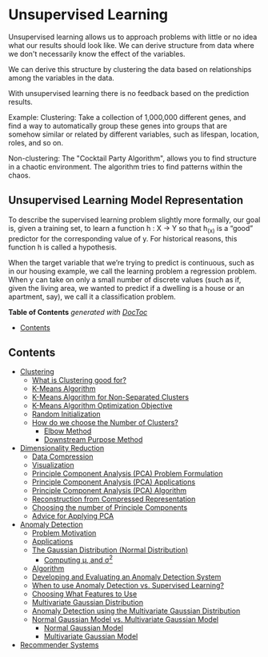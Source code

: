 # Unsupervised Learning

Unsupervised learning allows us to approach problems with little or no idea what our results should look like. We can derive structure from data where we don't necessarily know the effect of the variables.

We can derive this structure by clustering the data based on relationships among the variables in the data.

With unsupervised learning there is no feedback based on the prediction results.

Example: Clustering: Take a collection of 1,000,000 different genes, and find a way to automatically group these genes into groups that are somehow similar or related by different variables, such as lifespan, location, roles, and so on.

Non-clustering: The "Cocktail Party Algorithm", allows you to find structure in a chaotic environment. The algorithm tries to find patterns within the chaos.

## Unsupervised Learning Model Representation

To describe the supervised learning problem slightly more formally, our goal is, given a training set, to learn a function h : X → Y so that h<sub>(x)</sub> is a “good” predictor for the corresponding value of y. For historical reasons, this function h is called a hypothesis.

When the target variable that we’re trying to predict is continuous, such as in our housing example, we call the learning problem a regression problem. When y can take on only a small number of discrete values (such as if, given the living area, we wanted to predict if a dwelling is a house or an apartment, say), we call it a classification problem.

<!-- START doctoc generated TOC please keep comment here to allow auto update -->
<!-- DON'T EDIT THIS SECTION, INSTEAD RE-RUN doctoc TO UPDATE -->
**Table of Contents**  *generated with [DocToc](https://github.com/thlorenz/doctoc)*

- [Contents](#contents)

<!-- END doctoc generated TOC please keep comment here to allow auto update -->

## Contents

- [Clustering](https://github.com/rmolinamir/machine-learning-introduction/tree/main/docs/2-unsupervised-learning/1-clustering/#clustering)
  - [What is Clustering good for?](https://github.com/rmolinamir/machine-learning-introduction/tree/main/docs/2-unsupervised-learning/1-clustering/#what-is-clustering-good-for)
  - [K-Means Algorithm](https://github.com/rmolinamir/machine-learning-introduction/tree/main/docs/2-unsupervised-learning/1-clustering/#k-means-algorithm)
  - [K-Means Algorithm for Non-Separated Clusters](https://github.com/rmolinamir/machine-learning-introduction/tree/main/docs/2-unsupervised-learning/1-clustering/#k-means-algorithm-for-non-separated-clusters)
  - [K-Means Algorithm Optimization Objective](https://github.com/rmolinamir/machine-learning-introduction/tree/main/docs/2-unsupervised-learning/1-clustering/#k-means-algorithm-optimization-objective)
  - [Random Initialization](https://github.com/rmolinamir/machine-learning-introduction/tree/main/docs/2-unsupervised-learning/1-clustering/#random-initialization)
  - [How do we choose the Number of Clusters?](https://github.com/rmolinamir/machine-learning-introduction/tree/main/docs/2-unsupervised-learning/1-clustering/#how-do-we-choose-the-number-of-clusters)
    - [Elbow Method](https://github.com/rmolinamir/machine-learning-introduction/tree/main/docs/2-unsupervised-learning/1-clustering/#elbow-method)
    - [Downstream Purpose Method](https://github.com/rmolinamir/machine-learning-introduction/tree/main/docs/2-unsupervised-learning/1-clustering/#downstream-purpose-method)
- [Dimensionality Reduction](https://github.com/rmolinamir/machine-learning-introduction/tree/main/docs/2-unsupervised-learning/2-dimensionality-reduction/#dimensionality-reduction)
  - [Data Compression](https://github.com/rmolinamir/machine-learning-introduction/tree/main/docs/2-unsupervised-learning/2-dimensionality-reduction/#data-compression)
  - [Visualization](https://github.com/rmolinamir/machine-learning-introduction/tree/main/docs/2-unsupervised-learning/2-dimensionality-reduction/#visualization)
  - [Principle Component Analysis (PCA) Problem Formulation](https://github.com/rmolinamir/machine-learning-introduction/tree/main/docs/2-unsupervised-learning/2-dimensionality-reduction/#principle-component-analysis-pca-problem-formulation)
  - [Principle Component Analysis (PCA) Applications](https://github.com/rmolinamir/machine-learning-introduction/tree/main/docs/2-unsupervised-learning/2-dimensionality-reduction/#principle-component-analysis-pca-applications)
  - [Principle Component Analysis (PCA) Algorithm](https://github.com/rmolinamir/machine-learning-introduction/tree/main/docs/2-unsupervised-learning/2-dimensionality-reduction/#principle-component-analysis-pca-algorithm)
  - [Reconstruction from Compressed Representation](https://github.com/rmolinamir/machine-learning-introduction/tree/main/docs/2-unsupervised-learning/2-dimensionality-reduction/#reconstruction-from-compressed-representation)
  - [Choosing the number of Principle Components](https://github.com/rmolinamir/machine-learning-introduction/tree/main/docs/2-unsupervised-learning/2-dimensionality-reduction/#choosing-the-number-of-principle-components)
  - [Advice for Applying PCA](https://github.com/rmolinamir/machine-learning-introduction/tree/main/docs/2-unsupervised-learning/2-dimensionality-reduction/#advice-for-applying-pca)
- [Anomaly Detection](https://github.com/rmolinamir/machine-learning-introduction/tree/main/docs/2-unsupervised-learning/3-anomaly-detection/#anomaly-detection)
  - [Problem Motivation](https://github.com/rmolinamir/machine-learning-introduction/tree/main/docs/2-unsupervised-learning/3-anomaly-detection/#problem-motivation)
  - [Applications](https://github.com/rmolinamir/machine-learning-introduction/tree/main/docs/2-unsupervised-learning/3-anomaly-detection/#applications)
  - [The Gaussian Distribution (Normal Distribution)](https://github.com/rmolinamir/machine-learning-introduction/tree/main/docs/2-unsupervised-learning/3-anomaly-detection/#the-gaussian-distribution-normal-distribution)
    - [Computing μ, and σ<sup>2</sup>](https://github.com/rmolinamir/machine-learning-introduction/tree/main/docs/2-unsupervised-learning/3-anomaly-detection/#computing-%CE%BC-and-%CF%83sup2sup)
  - [Algorithm](https://github.com/rmolinamir/machine-learning-introduction/tree/main/docs/2-unsupervised-learning/3-anomaly-detection/#algorithm)
  - [Developing and Evaluating an Anomaly Detection System](https://github.com/rmolinamir/machine-learning-introduction/tree/main/docs/2-unsupervised-learning/3-anomaly-detection/#developing-and-evaluating-an-anomaly-detection-system)
  - [When to use Anomaly Detection vs. Supervised Learning?](https://github.com/rmolinamir/machine-learning-introduction/tree/main/docs/2-unsupervised-learning/3-anomaly-detection/#when-to-use-anomaly-detection-vs-supervised-learning)
  - [Choosing What Features to Use](https://github.com/rmolinamir/machine-learning-introduction/tree/main/docs/2-unsupervised-learning/3-anomaly-detection/#choosing-what-features-to-use)
  - [Multivariate Gaussian Distribution](https://github.com/rmolinamir/machine-learning-introduction/tree/main/docs/2-unsupervised-learning/3-anomaly-detection/#multivariate-gaussian-distribution)
  - [Anomaly Detection using the Multivariate Gaussian Distribution](https://github.com/rmolinamir/machine-learning-introduction/tree/main/docs/2-unsupervised-learning/3-anomaly-detection/#anomaly-detection-using-the-multivariate-gaussian-distribution)
  - [Normal Gaussian Model vs. Multivariate Gaussian Model](https://github.com/rmolinamir/machine-learning-introduction/tree/main/docs/2-unsupervised-learning/3-anomaly-detection/#normal-gaussian-model-vs-multivariate-gaussian-model)
    - [Normal Gaussian Model](https://github.com/rmolinamir/machine-learning-introduction/tree/main/docs/2-unsupervised-learning/3-anomaly-detection/#normal-gaussian-model)
    - [Multivariate Gaussian Model](https://github.com/rmolinamir/machine-learning-introduction/tree/main/docs/2-unsupervised-learning/3-anomaly-detection/#multivariate-gaussian-model)
- [Recommender Systems](https://github.com/rmolinamir/machine-learning-introduction/tree/main/docs/2-unsupervised-learning/4-recommender-systems/#recommender-systems)
